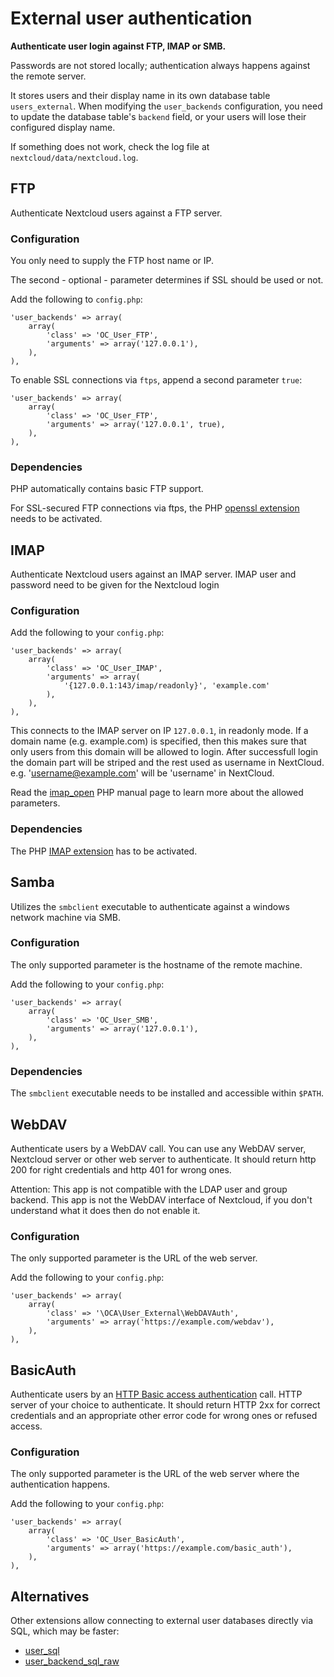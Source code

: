 External user authentication
============================
**Authenticate user login against FTP, IMAP or SMB.**

Passwords are not stored locally; authentication always happens against
the remote server.

It stores users and their display name in its own database table
`users_external`.
When modifying the `user_backends` configuration, you need to
update the database table's `backend` field, or your users will lose
their configured display name.

If something does not work, check the log file at `nextcloud/data/nextcloud.log`.


FTP
---
Authenticate Nextcloud users against a FTP server.


### Configuration
You only need to supply the FTP host name or IP.

The second - optional - parameter determines if SSL should be used or not.

Add the following to `config.php`:

    'user_backends' => array(
        array(
            'class' => 'OC_User_FTP',
            'arguments' => array('127.0.0.1'),
        ),
    ),

To enable SSL connections via `ftps`, append a second parameter `true`:

    'user_backends' => array(
        array(
            'class' => 'OC_User_FTP',
            'arguments' => array('127.0.0.1', true),
        ),
    ),


### Dependencies
PHP automatically contains basic FTP support.

For SSL-secured FTP connections via ftps, the PHP [openssl extension][0]
needs to be activated.

[0]: http://php.net/openssl



IMAP
----
Authenticate Nextcloud users against an IMAP server.
IMAP user and password need to be given for the Nextcloud login


### Configuration
Add the following to your `config.php`:

    'user_backends' => array(
        array(
            'class' => 'OC_User_IMAP',
            'arguments' => array(
                '{127.0.0.1:143/imap/readonly}', 'example.com'
            ),
        ),
    ),

This connects to the IMAP server on IP `127.0.0.1`, in readonly mode.
If a domain name (e.g. example.com) is specified, then this makes sure that 
only users from this domain will be allowed to login. After successfull
login the domain part will be striped and the rest used as username in
NextCloud. e.g. 'username@example.com' will be 'username' in NextCloud.

Read the [imap_open][0] PHP manual page to learn more about the allowed
parameters.

[0]: http://php.net/imap_open#refsect1-function.imap-open-parameters


### Dependencies
The PHP [IMAP extension][1] has to be activated.

[1]: http://php.net/imap



Samba
-----
Utilizes the `smbclient` executable to authenticate against a windows
network machine via SMB.


### Configuration
The only supported parameter is the hostname of the remote machine.

Add the following to your `config.php`:

    'user_backends' => array(
        array(
            'class' => 'OC_User_SMB',
            'arguments' => array('127.0.0.1'),
        ),
    ),


### Dependencies
The `smbclient` executable needs to be installed and accessible within `$PATH`.


WebDAV
------

Authenticate users by a WebDAV call. You can use any WebDAV server, Nextcloud server or other web server to authenticate. It should return http 200 for right credentials and http 401 for wrong ones.

Attention: This app is not compatible with the LDAP user and group backend. This app is not the WebDAV interface of Nextcloud, if you don't understand what it does then do not enable it.

### Configuration
The only supported parameter is the URL of the web server.

Add the following to your `config.php`:

    'user_backends' => array(
        array(
            'class' => '\OCA\User_External\WebDAVAuth',
            'arguments' => array('https://example.com/webdav'),
        ),
    ),


BasicAuth
------

Authenticate users by an [HTTP Basic access authentication][1]  call. 
HTTP server of your choice to authenticate. It should return HTTP 2xx for correct credentials and an appropriate other error code for wrong ones or refused access.

### Configuration
The only supported parameter is the URL of the web server where the authentication happens.

Add the following to your `config.php`:

    'user_backends' => array(
        array(
            'class' => 'OC_User_BasicAuth',
            'arguments' => array('https://example.com/basic_auth'),
        ),
    ),


[1]: https://en.wikipedia.org/wiki/Basic_access_authentication

Alternatives
------------
Other extensions allow connecting to external user databases directly via SQL, which may be faster:

* [user_sql](https://github.com/nextcloud/user_sql)
* [user_backend_sql_raw](https://github.com/PanCakeConnaisseur/user_backend_sql_raw)
